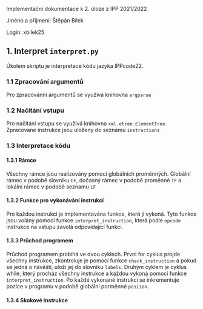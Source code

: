 Implementační dokumentace k 2. úloze z IPP 2021/2022

Jméno a příjmení: Štěpán Bílek

Login: xbilek25

## 1. Interpret ```interpret.py```
Úkolem skriptu je interpretace kódu jazyka IPPcode22.

### 1.1 Zpracování argumentů
Pro zpracovánní argumentů se využívá knihovna ```argparse```

### 1.2 Načítání vstupu
Pro načítání vstupu se využívá knihovna  ```xml.etree.ElementTree```. Zpracovane instrukce jsou uloženy do seznamu ```instructions```

### 1.3 Interpretace kódu

#### 1.3.1 Rámce
Všechny rámce jsou realizovány pomocí globálních proměnných. Globální rámec v podobě slovníku ```GF```, dočasný rámec v podobě proměnné ```TF``` a lokální rámec v podobě seznamu ```LF```

#### 1.3.2 Funkce pro vykonávání instrukcí
Pro každou instrukci je implementována funkce, která ji vykoná. Tyto funkce jsou volány pomocí funkce ```interpret_instruction```, která podle ```opcode``` instrukce na vstupu zavolá odpovídající funkci.

#### 1.3.3 Průchod programem
Průchod programem probíhá ve dvou cyklech. Prvni for cyklus projde všechny instrukce, zkontroluje je pomocí funkce ```check_instruction``` a pokud se jedná o návěští, uloží jej do slovníku ```labels```. Druhým cyklem je cyklus while, který procház všechny instrukce a každou vykoná pomocí funkce ```interpret_instruction```. Po každé vykonané instrukci se inkrementuje pozice v programu v podobě globální porměnné ```posiion```.

#### 1.3.4 Skokové instrukce

